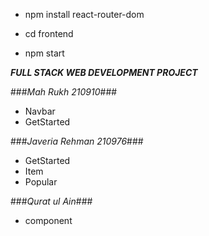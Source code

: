 - npm install react-router-dom

- cd frontend 
- npm start

***FULL STACK WEB DEVELOPMENT PROJECT***

###*Mah Rukh 210910*###
- Navbar 
- GetStarted

###*Javeria Rehman 210976*###
- GetStarted
- Item
- Popular

###*Qurat ul Ain*###
- component

